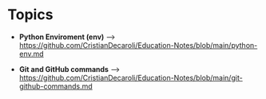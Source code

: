 # Topics

- **Python Enviroment (env)** --> https://github.com/CristianDecaroli/Education-Notes/blob/main/python-env.md

- **Git and GitHub commands** --> https://github.com/CristianDecaroli/Education-Notes/blob/main/git-github-commands.md
